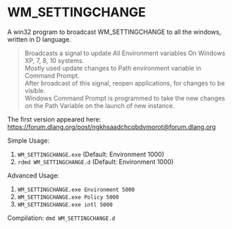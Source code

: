 # WM_SETTINGCHANGE
A win32 program to broadcast WM_SETTINGCHANGE to all the windows, written in D language.

> Broadcasts a signal to update All Environment variables On Windows XP, 7, 8, 10 systems.  
> Mostly used update changes to Path environment variable in Command Prompt.  
> After broadcast of this signal, reopen applications, for changes to be visible.  
> Windows Command Prompt is programmed to take the new changes on the Path Variable on the launch of new instance.


The first version appeared here: https://forum.dlang.org/post/ngkhsaadchcqbdvmorot@forum.dlang.org

Simple Usage: 
1. `WM_SETTINGCHANGE.exe`  (Default: Environment 1000)
2. `rdmd WM_SETTINGCHANGE.d`  (Default: Environment 1000)

Advanced Usage:
1. `WM_SETTINGCHANGE.exe Environment 5000`  
1. `WM_SETTINGCHANGE.exe Policy 5000`  
2. `WM_SETTINGCHANGE.exe intl 5000`  

Compilation:
 `dmd WM_SETTINGCHANGE.d`  
